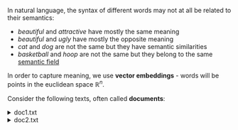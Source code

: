 In natural language, the syntax of different words may not at all be related to their semantics:
- *beautiful* and *attractive* have mostly the same meaning
- *beautiful* and *ugly* have mostly the opposite meaning
- *cat* and *dog* are not the same but they have semantic similarities
- *basketball* and *hoop* are not the same but they belong to the same [semantic field](https://en.wikipedia.org/wiki/Semantic_field)

In order to capture meaning, we use **vector embeddings** - words will be points in the euclidean space $\mathbb{R}^n$.

Consider the following texts, often called **documents**:

<details>
    <summary>doc1.txt</summary>

Cooking acids tend to be mellow, transforming the foods with which they are cooked slowly, over time.
They can be extraordinarily subtle; while their presence may go undetected, their absence is sharply felt.
I learned this painful lesson when at the request of a distant relative, I tried to make beef bourguignon without the Bourgogne in Iran,
where wine isn’t readily available. No matter what I did, I couldn’t get the dish to taste right without that crucial ingredient.

Give acid the time it needs to do its silent work when macerating shallots and onions.
Macerate, from Latin, “to soften,” refers to the process whereby ingredients soak in some form of acid — 
usually vinegar or citrus juice—to soften their harshness. Simply coat the shallots or onions in acid—they don’t need to be completely submerged.
If you plan on using a couple of tablespoons of vinegar for a dressing, just coat the shallots with it first, 
and wait 15 or 20 minutes before adding oil to build the dressing in the same cup or bowl. It will be enough to prevent dragon breath.

There’s no replacement for working acid early into braises and stews; the remarkable alchemy of time and heat will soften any dish’s sharp edges.
Omit the tomatoes and beer from Pork Braised with Chillies and the sweetness of the aromatic base of onions and garlic will dominate.
The sweetness resulting from browning needs the foil of acid, too. 
Deglazing a pan with wine, whether for risotto, pork chops, fish fillets, or a more complex reduction sauce will keep a dish from skewing too sweet.

</details>

<details>
    <summary>doc2.txt</summary>

Tyler gets me a job as a waiter, after that Tyler's pushing a gun in my mouth and saying, the first step to eternal life is you have to die. 
For a long time though, Tyler and I were best friends. People are always asking, did I know about Tyler Durden.

The barrel of the gun pressed against the back of my throat, Tyler says 'We really won't die.'

With my tongue I can feel the silencer holes we drilled into the barrel of the gun. Most of the noise a gunshot makes is expanding gases,
and there's the tiny sonic boom a bullet makes because it travels so fast. To make a silencer, you just drill holes in the barrel of the gun, 
a lot of holes. This lets the gas escape and slows the bullet to below the speed of sound.

You drill the holes wrong and the gun will blow off your hand.

'This isn't really death,' Tyler says. 'We'll be legend. We won't grow old.'

I tongue the barrel into my cheek and say, Tyler, you're thinking of vampires.

The building we're standing on won't be here in ten minutes. You take a 98% concentration of fuming nitric acid and add the acid
to three times that amount of sulfuric acid. Do this in an ice bath. Then add glycerin drop-by-drop with an eye dropper. You have nitroglycerin.
I know this because Tyler knows this.

Mix the nitro with sawdust, and you have a nice plastic explosive. A lot of folks mix their nitro with cotton and add Epsom salts as a sulfate. 
This works too. Some folks, they use paraffin mixed with nitro. Paraffin has never, ever worked for me.

So Tyler and I are on top of the Parker-Morris Building with the gun stuck in my mouth, and we hear glass breaking. Look over the edge. 
It's a cloudy day, even this high up. This is the world's tallest building, and this high up the wind is always cold. It's so quiet this high up,
the feeling you get is that you're one of those space monkeys. You do the little job you're trained to do.

Pull a lever.

Push a button.

You don't understand any of it, and then you just die.

</details>
